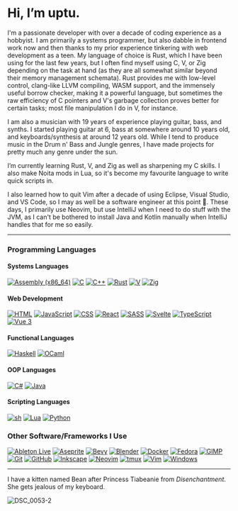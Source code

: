 # Hi, I’m uptu.

I'm a passionate developer with over a decade of coding experience as a hobbyist. I am primarily a systems programmer, but also dabble in frontend work now and then thanks to my prior experience tinkering with web development as a teen. My language of choice is Rust, which I have been using for the last few years, but I often find myself using C, V, or Zig depending on the task at hand (as they are all somewhat similar beyond their memory management schemata). Rust provides me with low-level control, clang-like LLVM compiling, WASM support, and the immensely useful borrow checker, making it a powerful language, but sometimes the raw efficiency of C pointers and V's garbage collection proves better for certain tasks; most file manipulation I do in V, for instance.

I am also a musician with 19 years of experience playing guitar, bass, and synths. I started playing guitar at 6, bass at somewhere around 10 years old, and keyboards/synthesis at around 12 years old. While I tend to produce music in the Drum n' Bass and Jungle genres, I have made projects for pretty much any genre under the sun.

I’m currently learning Rust, V, and Zig as well as sharpening my C skills. I also make Noita mods in Lua, so it's become my favourite language to write quick scripts in.

I also learned how to quit Vim after a decade of using Eclipse, Visual Studio, and VS Code, so I may as well be a software engineer at this point 🗿. These days, I primarily use Neovim, but use IntelliJ when I need to do stuff with the JVM, as I can't be bothered to install Java and Kotlin manually when IntelliJ handles that for me so easily.

___

### Programming Languages

#### Systems Languages
[![Assembly (x86_64)](https://img.shields.io/badge/assembly%20(x64)-black?style=for-the-badge&logo=AssemblyScript)](https://en.wikipedia.org/wiki/X86_assembly_language)
[![C](https://img.shields.io/badge/c-black?style=for-the-badge&logo=c)](https://www.iso.org/standard/74528.html)
[![C++](https://img.shields.io/badge/c++-black?style=for-the-badge&logo=cplusplus)](https://isocpp.org/)
[![Rust](https://img.shields.io/badge/rust-black?style=for-the-badge&logo=rust)](https://www.rust-lang.org/)
[![V](https://img.shields.io/badge/v-black?style=for-the-badge&logo=v)](https://vlang.io/)
[![Zig](https://img.shields.io/badge/Zig-black?style=for-the-badge&logo=Zig)](https://ziglang.org/)

#### Web Development
[![HTML](https://img.shields.io/badge/HTML-black?style=for-the-badge&logo=html5)](https://html.spec.whatwg.org/)
[![JavaScript](https://img.shields.io/badge/JavaScript-black?style=for-the-badge&logo=javascript)](https://www.ecma-international.org/publications-and-standards/standards/ecma-262/)
[![CSS](https://img.shields.io/badge/CSS-black?style=for-the-badge&logo=CSS3)](https://www.w3.org/TR/CSS/#css)
[![React](https://img.shields.io/badge/React-black?style=for-the-badge&logo=react)](https://react.dev/)
[![SASS](https://img.shields.io/badge/SASS-black?style=for-the-badge&logo=sass)](https://sass-lang.com/)
[![Svelte](https://img.shields.io/badge/Svelte-black?style=for-the-badge&logo=svelte)](https://svelte.dev/)
[![TypeScript](https://img.shields.io/badge/TypeScript-black?style=for-the-badge&logo=TypeScript)](https://www.typescriptlang.org/)
[![Vue 3](https://img.shields.io/badge/Vue-black?style=for-the-badge&logo=vue.js)](https://vuejs.org/)

#### Functional Languages
[![Haskell](https://img.shields.io/badge/Haskell-black?style=for-the-badge&logo=haskell)](https://www.haskell.org/)
[![OCaml](https://img.shields.io/badge/OCaml-black?style=for-the-badge&logo=ocaml)](https://ocaml.org/)

#### OOP Languages
[![C#](https://img.shields.io/badge/c%23-black?style=for-the-badge&logo=csharp)](https://learn.microsoft.com/en-us/dotnet/csharp/)
[![Java](https://img.shields.io/badge/Java-black?style=for-the-badge&logo=openJDK)](https://www.java.com/en/)

#### Scripting Languages
[![sh](https://img.shields.io/badge/sh-black?style=for-the-badge&logo=gnubash)](https://www.gnu.org/software/bash/)
[![Lua](https://img.shields.io/badge/Lua-black?style=for-the-badge&logo=lua)](http://www.lua.org/)
[![Python](https://img.shields.io/badge/Python-black?style=for-the-badge&logo=python)](https://www.python.org/)


### Other Software/Frameworks I Use
[![Ableton Live](https://img.shields.io/badge/Ableton%20Live-black?style=for-the-badge&logo=abletonlive)](https://www.ableton.com/en/live/)
[![Aseprite](https://img.shields.io/badge/Aseprite-black?style=for-the-badge&logo=aseprite)](https://www.aseprite.org/)
[![Bevy](https://img.shields.io/badge/Bevy-black?style=for-the-badge&logo=twitter)](https://bevyengine.org/)
[![Blender](https://img.shields.io/badge/Blender-black?style=for-the-badge&logo=blender)](https://www.blender.org/)
[![Docker](https://img.shields.io/badge/Docker-black?style=for-the-badge&logo=docker)](https://www.docker.com)
[![Fedora](https://img.shields.io/badge/Fedora-black?style=for-the-badge&logo=fedora)](https://www.fedoraproject.org/)
[![GIMP](https://img.shields.io/badge/GIMP-black?style=for-the-badge&logo=gimp)](https://www.gimp.org/)
[![Git](https://img.shields.io/badge/Git-black?style=for-the-badge&logo=git)](https://git-scm.com/)
[![GitHub](https://img.shields.io/badge/GitHub-black?style=for-the-badge&logo=github)](https://github.com/uptudev)
[![Inkscape](https://img.shields.io/badge/Inkscape-black?style=for-the-badge&logo=inkscape)](https://inkscape.org/)
[![Neovim](https://img.shields.io/badge/neovim-black?style=for-the-badge&logo=neovim)](https://neovim.io/)
[![tmux](https://img.shields.io/badge/tmux-black?style=for-the-badge&logo=tmux)](https://github.com/tmux/tmux)
[![Vim](https://img.shields.io/badge/Vim-black?style=for-the-badge&logo=Vim)](https://www.vim.org/)
[![Windows](https://img.shields.io/badge/Windows-black?style=for-the-badge&logo=Windows)](https://www.microsoft.com/en-us/windows)

___

I have a kitten named Bean after Princess Tiabeanie from *Disenchantment*. She gets jealous of my keyboard.

![DSC_0053-2](https://user-images.githubusercontent.com/91502176/211142366-fc9d4b03-c626-48cd-b58d-de90267d0dbe.jpg)
